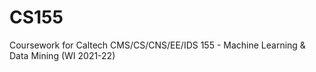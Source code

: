 # CS155
Coursework for Caltech CMS/CS/CNS/EE/IDS 155 - Machine Learning &amp; Data Mining (WI 2021-22)
